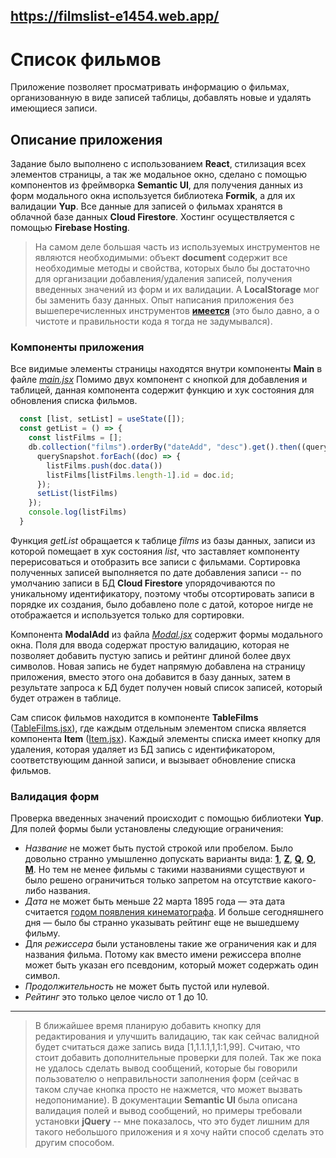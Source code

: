 https://filmslist-e1454.web.app/
---
# Список фильмов
Приложение позволяет просматривать информацию о фильмах, организованную в виде записей таблицы, добавлять новые и удалять имеющиеся записи.
## Описание приложения
Задание было выполнено с использованием **React**, стилизация всех элементов страницы, а так же модальное окно, сделано с помощью компонентов из фреймворка **Semantic UI**, для получения данных из форм модального окна используется библиотека **Formik**, а для их валидации **Yup**. Все данные для записей о фильмах хранятся в облачной базе данных **Cloud Firestore**. Хостинг осуществляется с помощью **Firebase Hosting**.
> На самом деле большая часть из используемых инструментов не являются необходимыми: объект **document** содержит все необходимые методы и свойства, которых было бы достаточно для организации добавления/удаления записей, получения введенных значений из форм и их валидации. А **LocalStorage** мог бы заменить базу данных. Опыт написания приложения без вышеперечисленных инструментов **[имеется](https://github.com/qbLua/calc)** (это было давно, а о чистоте и правильности кода я тогда не задумывался).

### Компоненты приложения
Все видимые элементы страницы находятся внутри компоненты **Main** в файле *[main.jsx](src/src/components/main.jsx)*
Помимо двух компонент с кнопкой для добавления и таблицей, данная компонента содержит функцию и хук состояния для обновления списка фильмов. 
```javascript
  const [list, setList] = useState([]);
  const getList = () => {
    const listFilms = [];
    db.collection("films").orderBy("dateAdd", "desc").get().then((querySnapshot) => {
      querySnapshot.forEach((doc) => {
        listFilms.push(doc.data())
        listFilms[listFilms.length-1].id = doc.id;
      });
      setList(listFilms)
    });
    console.log(listFilms)
  }
```
Функция *getList* обращается к таблице *films* из базы данных, записи из которой помещает в хук состояния *list*, что заставляет компоненту перерисоваться и отобразить все записи с фильмами. Сортировка полученных записей выполняется по дате добавления записи -- по умолчанию записи в БД  **Cloud Firestore** упорядочиваются по уникальному идентификатору, поэтому чтобы отсортировать записи в порядке их создания, было добавлено поле с датой, которое нигде не отображается и используется только для сортировки.

Компонента **ModalAdd** из файла *[Modal.jsx](src/src/components/Modal.jsx)* содержит формы модального окна. Поля для ввода содержат простую валидацию, которая не позволяет добавить пустую запись и рейтинг длиной более двух символов. Новая запись не будет напрямую добавлена на страницу приложения, вместо этого она добавится в базу данных, затем в результате запроса к БД будет получен новый список записей, который будет отражен в таблице.

Сам список фильмов находится в компоненте **TableFilms** ([TableFilms.jsx](src/src/components/tableFilms.jsx)), где каждым отдельным элементом списка является компонента **Item** ([Item.jsx](src/src/components/Item.jsx)). Каждый элементы списка имеет кнопку для удаления, которая удаляет из БД запись с идентификатором, соответствующим данной записи, и вызывает обновление списка фильмов.

### Валидация форм
Проверка введенных значений происходит с помощью библиотеки **Yup**.
Для полей формы были установлены следующие ограничения:
- *Название* не может быть пустой строкой или пробелом. Было довольно странно умышленно допускать варианты вида: **[1](https://www.kinopoisk.ru/film/794704/)**, **[Z](https://www.kinopoisk.ru/film/8344/)**, **[Q](https://www.kinopoisk.ru/film/13662/)**, **[O](https://www.kinopoisk.ru/film/769/)**, **[M](https://www.kinopoisk.ru/film/54155/)**. Но тем не менее фильмы с такими названиями существуют и было решено ограничиться только запретом на отсутствие какого-либо названия.
- *Дата* не может быть меньше 22 марта 1895 года — эта дата считается [годом появления кинематографа](https://ru.wikipedia.org/wiki/%D0%9A%D0%B8%D0%BD%D0%B5%D0%BC%D0%B0%D1%82%D0%BE%D0%B3%D1%80%D0%B0%D1%84). И больше сегодняшнего дня — было бы странно указывать рейтинг еще не вышедшему фильму.
- Для *режиссера* были установлены такие же ограничения как и для названия фильма. Потому как вместо имени режиссера вполне может быть указан его псевдоним, который может содержать один символ.
- *Продолжительность* не может быть пустой или нулевой.
- *Рейтинг* это только целое число от 1 до 10.

---
> В ближайшее время планирую добавить кнопку для редактирования и улучшить валидацию, так как сейчас валидной будет считаться даже запись вида [1,1.1.1,1,1:1,99]. Считаю, что стоит добавить дополнительные проверки для полей. Так же пока не удалось сделать вывод сообщений, которые бы говорили пользователю о неправильности заполнения форм (сейчас в таком случае кнопка просто не нажмется, что может вызвать недопонимание). В документации **Semantic UI** была описана валидация полей и вывод сообщений, но примеры требовали установки **jQuery** -- мне показалось, что это будет лишним для такого небольшого приложения и я хочу найти способ сделать это другим способом.

